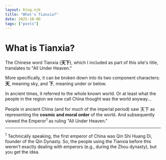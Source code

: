 ```yaml
---
layout: blog.njk
title: "What's Tianxia?"
date: 2025-10-06
tags: ["posts"]
---
```


# What is Tianxia?

The Chinese word Tianxia (**天下**), which I included as part of this site's title, translates to "All Under Heaven."

More specifically, it can be broken down into its two component characters: **天**, meaning sky, and **下**, meaning under or below. 

In ancient times, it referred to the whole known world. Or at least what the people in the region we now call China thought was the world anyway...

People in ancient China (and for much of the imperial period) saw 天下 as representing the **cosmic and moral order** of the world. And subsequently viewed the Emperor<sup>1</sup> as ruling "All Under Heaven."



-----
<sup>1</sup> Technically speaking, the first emperor of China was Qin Shi Huang Di, founder of the Qin Dynasty. So, the people using the Tianxia before this weren't exactly dealing with emperors (e.g., during the Zhou dynasty), but you get the idea.
